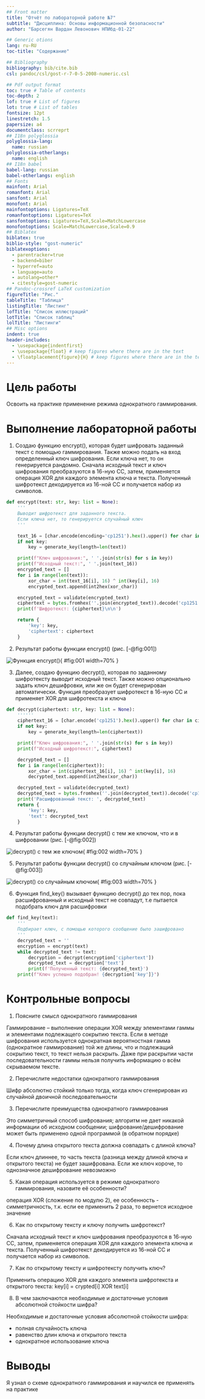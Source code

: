 ```yaml
---
## Front matter
title: "Отчёт по лабораторной работе №7"
subtitle: "Дисциплина: Основы информационной безопасности"
author: "Барсегян Вардан Левонович НПИбд-01-22"

## Generic otions
lang: ru-RU
toc-title: "Содержание"

## Bibliography
bibliography: bib/cite.bib
csl: pandoc/csl/gost-r-7-0-5-2008-numeric.csl

## Pdf output format
toc: true # Table of contents
toc-depth: 2
lof: true # List of figures
lot: true # List of tables
fontsize: 12pt
linestretch: 1.5
papersize: a4
documentclass: scrreprt
## I18n polyglossia
polyglossia-lang:
  name: russian
polyglossia-otherlangs:
  name: english
## I18n babel
babel-lang: russian
babel-otherlangs: english
## Fonts
mainfont: Arial
romanfont: Arial
sansfont: Arial
monofont: Arial
mainfontoptions: Ligatures=TeX
romanfontoptions: Ligatures=TeX
sansfontoptions: Ligatures=TeX,Scale=MatchLowercase
monofontoptions: Scale=MatchLowercase,Scale=0.9
## Biblatex
biblatex: true
biblio-style: "gost-numeric"
biblatexoptions:
  - parentracker=true
  - backend=biber
  - hyperref=auto
  - language=auto
  - autolang=other*
  - citestyle=gost-numeric
## Pandoc-crossref LaTeX customization
figureTitle: "Рис."
tableTitle: "Таблица"
listingTitle: "Листинг"
lofTitle: "Список иллюстраций"
lotTitle: "Список таблиц"
lolTitle: "Листинги"
## Misc options
indent: true
header-includes:
  - \usepackage{indentfirst}
  - \usepackage{float} # keep figures where there are in the text
  - \floatplacement{figure}{H} # keep figures where there are in the text
---
```


# Цель работы

Освоить на практике применение режима однократного гаммирования.

# Выполнение лабораторной работы

1. Создаю функцию encrypt(), которая будет шифровать заданный текст с помощью гаммирования. Также можно подать на вход определенный ключ шифрования. Если ключа нет, то он генерируется рандомно. Сначала исходный текст и ключ шифрования преобразуются в 16-ную СС, затем, применяется операция XOR для каждого элемента ключа и текста. Полученный шифротекст декодируется из 16-ной СС и получается набор из символов.

```Python
def encrypt(text: str, key: list = None):
    '''
    Выводит шифротекст для заданного текста.
    Если ключа нет, то генерируется случайный ключ
    '''

    text_16 = [char.encode(encoding='cp1251').hex().upper() for char in text]
    if not key:
        key = generate_key(length=len(text))

    print(f"Ключ шифрования:", ' '.join(str(s) for s in key))
    print(f"Исходный текст:", ' '.join(text_16))
    encrypted_text = []
    for i in range(len(text)):
        xor_char = int(text_16[i], 16) ^ int(key[i], 16)
        encrypted_text.append(int2hex(xor_char))

    encrypted_text = validate(encrypted_text)
    ciphertext = bytes.fromhex(''.join(encrypted_text)).decode('cp1251')
    print(f'Шифротекст: {ciphertext}\n\n')

    return {
        'key': key,
        'ciphertext': ciphertext
    }
```

2. Результат работы функции encrypt() (рис. [-@fig:001])

![Функция encrypt()](image/1.png){ #fig:001 width=70% }

3. Далее, создаю функцию decrypt(), которая по заданному шифротексту выводит исходный текст. Также можно опционально задать ключ дешифровки, или же он будет сгенерирован автоматически. Функция преобразует шифротекст в 16-ную СС и применяет XOR для шифротекста и ключа

```Python
def decrypt(ciphertext: str, key: list = None):
    ''''''
    ciphertext_16 = [char.encode('cp1251').hex().upper() for char in ciphertext]
    if not key:
        key = generate_key(length=len(ciphertext))

    print(f"Ключ шифрования:", ' '.join(str(s) for s in key))
    print(f"Исходный шифротекст:", ciphertext)

    decrypted_text = []
    for i in range(len(ciphertext)):
        xor_char = int(ciphertext_16[i], 16) ^ int(key[i], 16)
        decrypted_text.append(int2hex(xor_char))

    decrypted_text = validate(decrypted_text)
    decrypted_text = bytes.fromhex(''.join(decrypted_text)).decode('cp1251')
    print('Расшифрованный текст: ', decrypted_text)
    return {
        'key': key,
        'text': decrypted_text
    }
```

4. Результат работы функции decrypt() с тем же ключом, что и в шифровании (рис. [-@fig:002])

![decrypt() с тем же ключом](image/2.png){ #fig:002 width=70% }

5. Результат работы функции decrypt() со случайным ключом (рис. [-@fig:003])

![decrypt() со случайным ключом](image/3.png){ #fig:003 width=70% }

6. Функция find_key() вызывает функцию decrypt() до тех пор, пока расшифрованный и исходный текст не совпадут, т.е пытается подобрать ключ для расшифровки

```Python
def find_key(text):
    '''
    Подбирает ключ, с помощью которого сообщение было зашифровано
    '''
    decrypted_text = ''
    encryption = encrypt(text)
    while decrypted_text != text:
        decryption = decrypt(encryption['ciphertext'])
        decrypted_text = decryption['text']
        print(f'Полученный текст: {decrypted_text}')
    print(f"Ключ успешно подобран! {decryption['key']}")
```

# Контрольные вопросы

1. Поясните смысл однократного гаммирования

Гаммирование – выполнение операции XOR между элементами гаммы и элементами подлежащего сокрытию текста. Если в методе шифрования используется однократная вероятностная гамма (однократное гаммирование) той же длины, что и подлежащий сокрытию текст, то текст нельзя раскрыть. Даже при раскрытии части последовательности гаммы нельзя получить информацию о всём скрываемом тексте.

2. Перечислите недостатки однократного гаммирования

Шифр абсолютно стойкий только тогда, когда ключ сгенерирован из случайной двоичной последовательности 

3. Перечислите преимущества однократного гаммирования

Это симметричный способ шифрования; алгоритм не дает никакой информации об исходном сообщении; шифрование/дешифрование может быть применено одной программой (в обратном порядке)

4. Почему длина открытого текста должна совпадать с длиной ключа?

Если ключ длиннее, то часть текста (разница между длиной ключа и открытого текста) не будет зашифрована. Если же ключ короче, то однозначное дешифрование невозможно

5. Какая операция используется в режиме однократного гаммирования, назовите её особенности?

операция XOR (сложение по модулю 2), ее особенность - симметричность, т.к. если ее применить 2 раза, то вернется исходное значение

6. Как по открытому тексту и ключу получить шифротекст?

Сначала исходный текст и ключ шифрования преобразуются в 16-ную СС, затем, применяется операция XOR для каждого элемента ключа и текста. Полученный шифротекст декодируется из 16-ной СС и получается набор из символов.

7. Как по открытому тексту и шифротексту получить ключ?

Применить операцию XOR для каждого элемента шифротекста и открытого текста: key[i] = crypted[i] XOR text[i]

8. В чем заключаются необходимые и достаточные условия абсолютной стойкости шифра?

Необходимые и достаточные условия абсолютной стойкости шифра:

- полная случайность ключа
- равенство длин ключа и открытого текста
- однократное использование ключа

# Выводы

Я узнал о схеме однократного гаммирования и научился ее применять на практике
